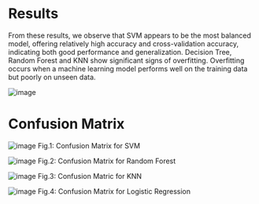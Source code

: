 # Results 

From these results, we observe that SVM appears to be the most balanced model, offering relatively high accuracy and cross-validation accuracy, indicating both good performance and generalization. Decision Tree, Random Forest and KNN show significant signs of overfitting. Overfitting occurs when a machine learning model performs well on the training data but poorly on unseen data.

![image](https://github.com/user-attachments/assets/dfa29305-1eec-41ac-bf14-6c9b117970d3)


# Confusion Matrix

![image](https://github.com/user-attachments/assets/c7a9e6ec-90cf-4c14-bbbe-c2de988c4345)
Fig.1: Confusion Matrix for SVM


![image](https://github.com/user-attachments/assets/e50b99eb-5094-4fe8-ae7e-8d32d216559f)
Fig.2: Confusion Matrix for Random Forest


![image](https://github.com/user-attachments/assets/81e29deb-59ad-49c1-9581-8322f0bb9170)
Fig.3: Confusion Matric for KNN


![image](https://github.com/user-attachments/assets/16045088-0feb-4269-96f4-37c743263fe9)
Fig.4: Confusion Matrix for Logistic Regression



